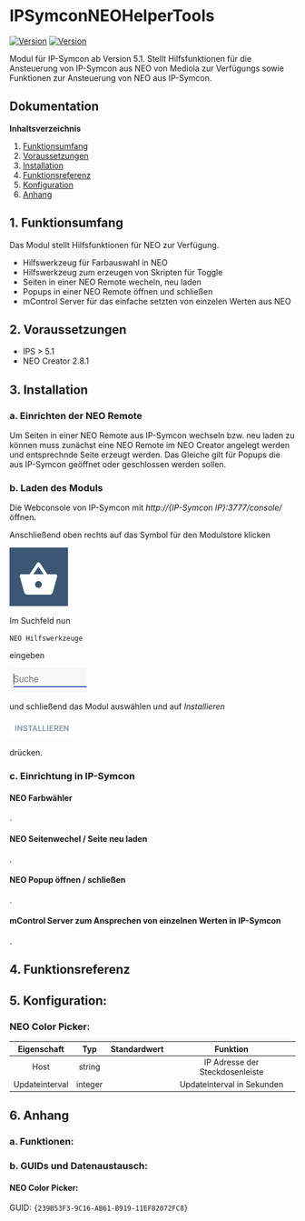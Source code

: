 # IPSymconNEOHelperTools
[![Version](https://img.shields.io/badge/Symcon-PHPModul-red.svg)](https://www.symcon.de/service/dokumentation/entwicklerbereich/sdk-tools/sdk-php/)
[![Version](https://img.shields.io/badge/Symcon%20Version-%3E%205.1-green.svg)](https://www.symcon.de/service/dokumentation/installation/)

Modul für IP-Symcon ab Version 5.1. Stellt Hilfsfunktionen für die Ansteuerung von IP-Symcon aus NEO von Mediola zur Verfügungs sowie Funktionen zur Ansteuerung von NEO aus IP-Symcon.

## Dokumentation

**Inhaltsverzeichnis**

1. [Funktionsumfang](#1-funktionsumfang)  
2. [Voraussetzungen](#2-voraussetzungen)  
3. [Installation](#3-installation)  
4. [Funktionsreferenz](#4-funktionsreferenz)
5. [Konfiguration](#5-konfiguartion)  
6. [Anhang](#6-anhang)  

## 1. Funktionsumfang

Das Modul stellt Hilfsfunktionen für NEO zur Verfügung.

- Hilfswerkzeug für Farbauswahl in NEO
- Hilfswerkzeug zum erzeugen von Skripten für Toggle
- Seiten in einer NEO Remote wecheln, neu laden
- Popups in einer NEO Remote öffnen und schließen
- mControl Server für das einfache setzten von einzelen Werten aus NEO

## 2. Voraussetzungen

 - IPS > 5.1
 - NEO Creator 2.8.1

## 3. Installation

### a. Einrichten der NEO Remote

Um Seiten in einer NEO Remote aus IP-Symcon wechseln bzw. neu laden zu können muss zunächst eine NEO Remote im NEO Creator angelegt werden und entsprechnde Seite erzeugt werden.
Das Gleiche gilt für Popups die aus IP-Symcon geöffnet oder geschlossen werden sollen.

### b. Laden des Moduls

Die Webconsole von IP-Symcon mit _http://{IP-Symcon IP}:3777/console/_ öffnen. 


Anschließend oben rechts auf das Symbol für den Modulstore klicken

![Store](img/store_icon.png?raw=true "open store")

Im Suchfeld nun

```
NEO Hilfswerkzeuge
```  

eingeben

![Store](img/module_store_search.png?raw=true "module search")

und schließend das Modul auswählen und auf _Installieren_

![Store](img/install.png?raw=true "install")

drücken.

### c. Einrichtung in IP-Symcon

#### NEO Farbwähler

.

#### NEO Seitenwechel / Seite neu laden

.

#### NEO Popup öffnen / schließen

.

#### mControl Server zum Ansprechen von einzelnen Werten in IP-Symcon

.


## 4. Funktionsreferenz




## 5. Konfiguration:

### NEO Color Picker:

| Eigenschaft   | Typ     | Standardwert | Funktion                           |
| :-----------: | :-----: | :----------: | :--------------------------------: |
| Host          | string  |              | IP Adresse der Steckdosenleiste    |
| Updateinterval| integer |              | Updateinterval in Sekunden         |


## 6. Anhang

###  a. Funktionen:



	 
###  b. GUIDs und Datenaustausch:

#### NEO Color Picker:

GUID: `{239B53F3-9C16-AB61-B919-11EF82072FC8}` 